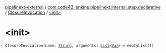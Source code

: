 [pipelinekt-external](../../index.md) / [com.code42.jenkins.pipelinekt.internal.step.declarative](../index.md) / [ClosureInvocation](index.md) / [&lt;init&gt;](./-init-.md)

# &lt;init&gt;

`ClosureInvocation(name: `[`String`](https://kotlinlang.org/api/latest/jvm/stdlib/kotlin/-string/index.html)`, arguments: `[`List`](https://kotlinlang.org/api/latest/jvm/stdlib/kotlin.collections/-list/index.html)`<`[`Var`](../../com.code42.jenkins.pipelinekt.core.vars/-var/index.md)`> = emptyList())`